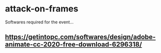 # attack-on-frames
Softwares required for the event...
## https://getintopc.com/softwares/design/adobe-animate-cc-2020-free-download-6296318/
